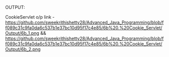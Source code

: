OUTPUT:

CookieServlet o/p link - https://github.com/sweekrithishetty28/Advanced_Java_Programming/blob/ff089c31c9fa0da6c537b1e37bc10d95f17c4e85/6b%20.%20Cookie_Servlet/Output/6b_1.png && https://github.com/sweekrithishetty28/Advanced_Java_Programming/blob/ff089c31c9fa0da6c537b1e37bc10d95f17c4e85/6b%20.%20Cookie_Servlet/Output/6b_2.png